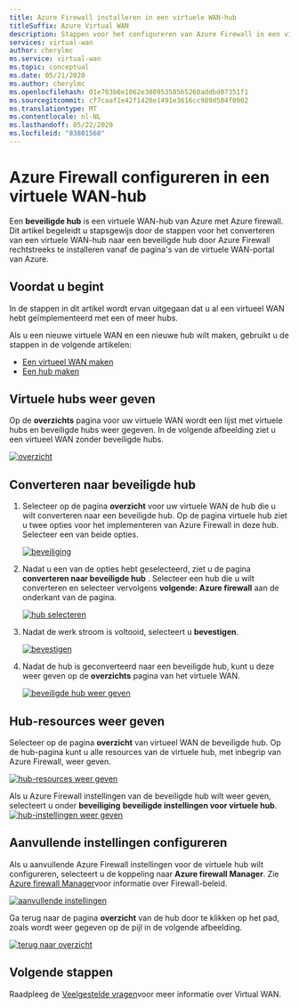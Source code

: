 ```yaml
---
title: Azure Firewall installeren in een virtuele WAN-hub
titleSuffix: Azure Virtual WAN
description: Stappen voor het configureren van Azure Firewall in een virtuele WAN-hub
services: virtual-wan
author: cherylmc
ms.service: virtual-wan
ms.topic: conceptual
ms.date: 05/21/2020
ms.author: cherylmc
ms.openlocfilehash: 01e703b0e1062e38095358565260addbd07351f1
ms.sourcegitcommit: cf7caaf1e42f1420e1491e3616cc989d504f0902
ms.translationtype: MT
ms.contentlocale: nl-NL
ms.lasthandoff: 05/22/2020
ms.locfileid: "83801560"
---
```

# <a name="configure-azure-firewall-in-a-virtual-wan-hub"></a>Azure Firewall configureren in een virtuele WAN-hub

Een **beveiligde hub** is een virtuele WAN-hub van Azure met Azure firewall. Dit artikel begeleidt u stapsgewijs door de stappen voor het converteren van een virtuele WAN-hub naar een beveiligde hub door Azure Firewall rechtstreeks te installeren vanaf de pagina's van de virtuele WAN-portal van Azure.

## <a name="before-you-begin"></a>Voordat u begint

In de stappen in dit artikel wordt ervan uitgegaan dat u al een virtueel WAN hebt geïmplementeerd met een of meer hubs.

Als u een nieuwe virtuele WAN en een nieuwe hub wilt maken, gebruikt u de stappen in de volgende artikelen:

* [Een virtueel WAN maken](virtual-wan-site-to-site-portal.md#openvwan)
* [Een hub maken](virtual-wan-site-to-site-portal.md#hub)

## <a name="view-virtual-hubs"></a>Virtuele hubs weer geven

Op de **overzichts** pagina voor uw virtuele WAN wordt een lijst met virtuele hubs en beveiligde hubs weer gegeven. In de volgende afbeelding ziet u een virtueel WAN zonder beveiligde hubs.

[![overzicht](./media/howto-firewall/overview.png)](./media/howto-firewall/overview.png#lightbox)

## <a name="convert-to-secured-hub"></a>Converteren naar beveiligde hub

1. Selecteer op de pagina **overzicht** voor uw virtuele WAN de hub die u wilt converteren naar een beveiligde hub. Op de pagina virtuele hub ziet u twee opties voor het implementeren van Azure Firewall in deze hub. Selecteer een van beide opties.

   [![beveiliging](./media/howto-firewall/security.png)](./media/howto-firewall/security.png#lightbox)

1. Nadat u een van de opties hebt geselecteerd, ziet u de pagina **converteren naar beveiligde hub** . Selecteer een hub die u wilt converteren en selecteer vervolgens **volgende: Azure firewall** aan de onderkant van de pagina.

   [![hub selecteren](./media/howto-firewall/select-hub.png)](./media/howto-firewall/select-hub.png#lightbox)
1. Nadat de werk stroom is voltooid, selecteert u **bevestigen**.

   [![bevestigen](./media/howto-firewall/confirm.png)](./media/howto-firewall/confirm.png#lightbox)

1. Nadat de hub is geconverteerd naar een beveiligde hub, kunt u deze weer geven op de **overzichts** pagina van het virtuele WAN.

   [![beveiligde hub weer geven](./media/howto-firewall/secured-hub.png)](./media/howto-firewall/secured-hub.png#lightbox)

## <a name="view-hub-resources"></a>Hub-resources weer geven

Selecteer op de pagina **overzicht** van virtueel WAN de beveiligde hub. Op de hub-pagina kunt u alle resources van de virtuele hub, met inbegrip van Azure Firewall, weer geven.

[![hub-resources weer geven](./media/howto-firewall/view-resources.png)](./media/howto-firewall/view-resources.png#lightbox)

Als u Azure Firewall instellingen van de beveiligde hub wilt weer geven, selecteert u onder **beveiliging** **beveiligde instellingen voor virtuele hub**.
[![hub-instellingen weer geven](./media/howto-firewall/hub-settings.png)](./media/howto-firewall/hub-settings.png#lightbox)

## <a name="configure-additional-settings"></a>Aanvullende instellingen configureren

Als u aanvullende Azure Firewall instellingen voor de virtuele hub wilt configureren, selecteert u de koppeling naar **Azure firewall Manager**. Zie [Azure firewall Manager](../firewall-manager/secure-cloud-network.md#create-a-firewall-policy-and-secure-your-hub)voor informatie over Firewall-beleid.

[![aanvullende instellingen](./media/howto-firewall/additional-settings.png)](./media/howto-firewall/additional-settings.png#lightbox)

Ga terug naar de pagina **overzicht** van de hub door te klikken op het pad, zoals wordt weer gegeven op de pijl in de volgende afbeelding.

[![terug naar overzicht](./media/howto-firewall/arrow.png)](./media/howto-firewall/arrow.png#lightbox)

## <a name="next-steps"></a>Volgende stappen

Raadpleeg de [Veelgestelde vragen](virtual-wan-faq.md)voor meer informatie over Virtual WAN.
